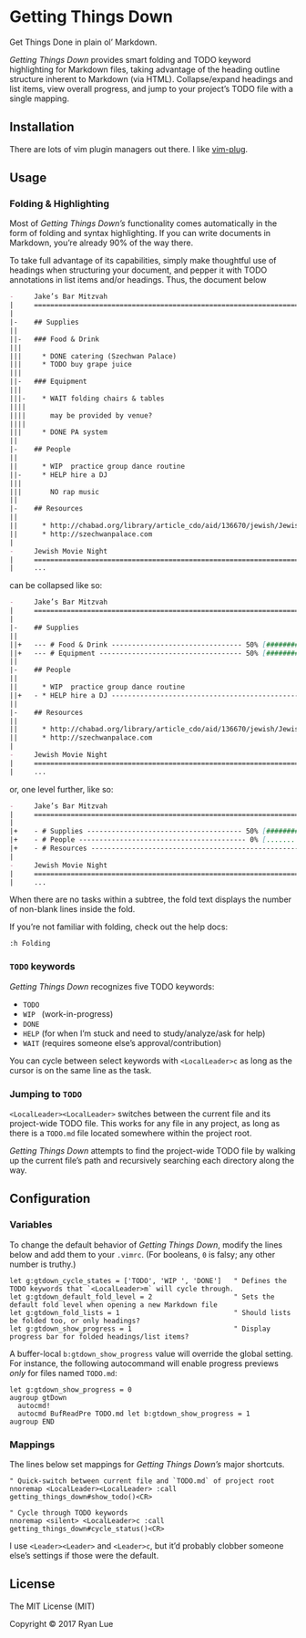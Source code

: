Getting Things Down
===================

Get Things Done in plain ol’ Markdown.

_Getting Things Down_ provides smart folding and TODO keyword highlighting for Markdown files, taking advantage of the heading outline structure inherent to Markdown (via HTML). Collapse/expand headings and list items, view overall progress, and jump to your project’s TODO file with a single mapping.

Installation
------------

There are lots of vim plugin managers out there. I like [vim-plug](https://github.com/junegunn/vim-plug).

Usage
-----

### Folding & Highlighting

Most of _Getting Things Down’s_ functionality comes automatically in the form of folding and syntax highlighting. If you can write documents in Markdown, you’re already 90% of the way there.

To take full advantage of its capabilities, simply make thoughtful use of headings when structuring your document, and pepper it with TODO annotations in list items and/or headings. 
Thus, the document below

```markdown
-     Jake’s Bar Mitzvah
|     ================================================================================
|     
|-    ## Supplies
||    
||-   ### Food & Drink
|||   
|||     * DONE catering (Szechwan Palace)
|||     * TODO buy grape juice
|||   
||-   ### Equipment
|||   
|||-    * WAIT folding chairs & tables
||||
||||      may be provided by venue?
||||
|||     * DONE PA system
||    
|-    ## People
||    
||      * WIP  practice group dance routine
||-     * HELP hire a DJ
||| 
|||       NO rap music
||    
|-    ## Resources
||    
||      * http://chabad.org/library/article_cdo/aid/136670/jewish/Jewish-Prayers.htm
||      * http://szechwanpalace.com
|
-     Jewish Movie Night
|     ================================================================================
|     ...
```

can be collapsed like so:

```markdown
-     Jake’s Bar Mitzvah
|     ================================================================================
|     
|-    ## Supplies
||    
||+   --- # Food & Drink -------------------------------- 50% [##########..........] -
||+   --- # Equipment ----------------------------------- 50% [##########..........] -
||    
|-    ## People
||    
||      * WIP  practice group dance routine
||+   - * HELP hire a DJ ------------------------------------------------------- [1] -
||    
|-    ## Resources
||    
||      * http://chabad.org/library/article_cdo/aid/136670/jewish/Jewish-Prayers.htm
||      * http://szechwanpalace.com
|
-     Jewish Movie Night
|     ================================================================================
|     ...
```

or, one level further, like so:

```markdown
-     Jake’s Bar Mitzvah
|     ================================================================================
|     
|+    - # Supplies -------------------------------------- 50% [##########..........] -
|+    - # People ----------------------------------------- 0% [....................] -
|+    - # Resources ------------------------------------------------------------ [2] -
|
-     Jewish Movie Night
|     ================================================================================
|     ...
```

When there are no tasks within a subtree, the fold text displays the number of non-blank lines inside the fold. 

If you’re not familiar with folding, check out the help docs:

```viml
:h Folding
```

### `TODO` keywords

_Getting Things Down_ recognizes five TODO keywords:

  * `TODO`
  * `WIP ` (work-in-progress)
  * `DONE`
  * `HELP` (for when I’m stuck and need to study/analyze/ask for help)
  * `WAIT` (requires someone else’s approval/contribution)

You can cycle between select keywords with `<LocalLeader>c` as long as the cursor is on the same line as the task.

### Jumping to `TODO`

`<LocalLeader><LocalLeader>` switches between the current file and its project-wide TODO file. This works for any file in any project, as long as there is a `TODO.md` file located somewhere within the project root.

_Getting Things Down_ attempts to find the project-wide TODO file by walking up the current file’s path and recursively searching each directory along the way.

Configuration
-------------

### Variables

To change the default behavior of _Getting Things Down_, modify the lines below and add them to your `.vimrc`. (For booleans, `0` is falsy; any other number is truthy.)

```viml
let g:gtdown_cycle_states = ['TODO', 'WIP ', 'DONE']   " Defines the TODO keywords that `<LocalLeader>m` will cycle through.
let g:gtdown_default_fold_level = 2                    " Sets the default fold level when opening a new Markdown file
let g:gtdown_fold_lists = 1                            " Should lists be folded too, or only headings?
let g:gtdown_show_progress = 1                         " Display progress bar for folded headings/list items?
```

A buffer-local `b:gtdown_show_progress` value will override the global setting. For instance, the following autocommand will enable progress previews _only_ for files named `TODO.md`:

```viml
let g:gtdown_show_progress = 0
augroup gtDown
  autocmd!
  autocmd BufReadPre TODO.md let b:gtdown_show_progress = 1
augroup END
```

### Mappings

The lines below set mappings for _Getting Things Down’s_ major shortcuts.

```viml
" Quick-switch between current file and `TODO.md` of project root
nnoremap <LocalLeader><LocalLeader> :call getting_things_down#show_todo()<CR>

" Cycle through TODO keywords
nnoremap <silent> <LocalLeader>c :call getting_things_down#cycle_status()<CR>
```

I use `<Leader><Leader>` and `<Leader>c`, but it’d probably clobber someone else’s settings if those were the default.

License
-------

The MIT License (MIT)

Copyright © 2017 Ryan Lue
